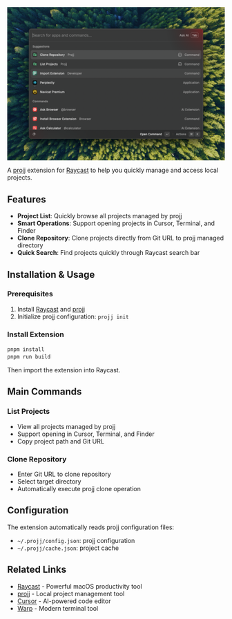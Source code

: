 <div align="center">
<img src="./assets/preview.png" align="center" />
</div>


A [projj](https://github.com/popomore/projj) extension for [Raycast](https://raycast.com) to help you quickly manage and access local projects.


## Features

- **Project List**: Quickly browse all projects managed by projj
- **Smart Operations**: Support opening projects in Cursor, Terminal, and Finder
- **Clone Repository**: Clone projects directly from Git URL to projj managed directory
- **Quick Search**: Find projects quickly through Raycast search bar

## Installation & Usage

### Prerequisites
1. Install [Raycast](https://raycast.com) and [projj](https://github.com/popomore/projj)
2. Initialize projj configuration: `projj init`

### Install Extension
```bash
pnpm install
pnpm run build
```
Then import the extension into Raycast.

## Main Commands

### List Projects
- View all projects managed by projj
- Support opening in Cursor, Terminal, and Finder
- Copy project path and Git URL

### Clone Repository  
- Enter Git URL to clone repository
- Select target directory
- Automatically execute projj clone operation

## Configuration

The extension automatically reads projj configuration files:
- `~/.projj/config.json`: projj configuration
- `~/.projj/cache.json`: project cache

## Related Links

- [Raycast](https://raycast.com) - Powerful macOS productivity tool
- [projj](https://github.com/popomore/projj) - Local project management tool
- [Cursor](https://cursor.sh) - AI-powered code editor
- [Warp](https://warp.dev) - Modern terminal tool